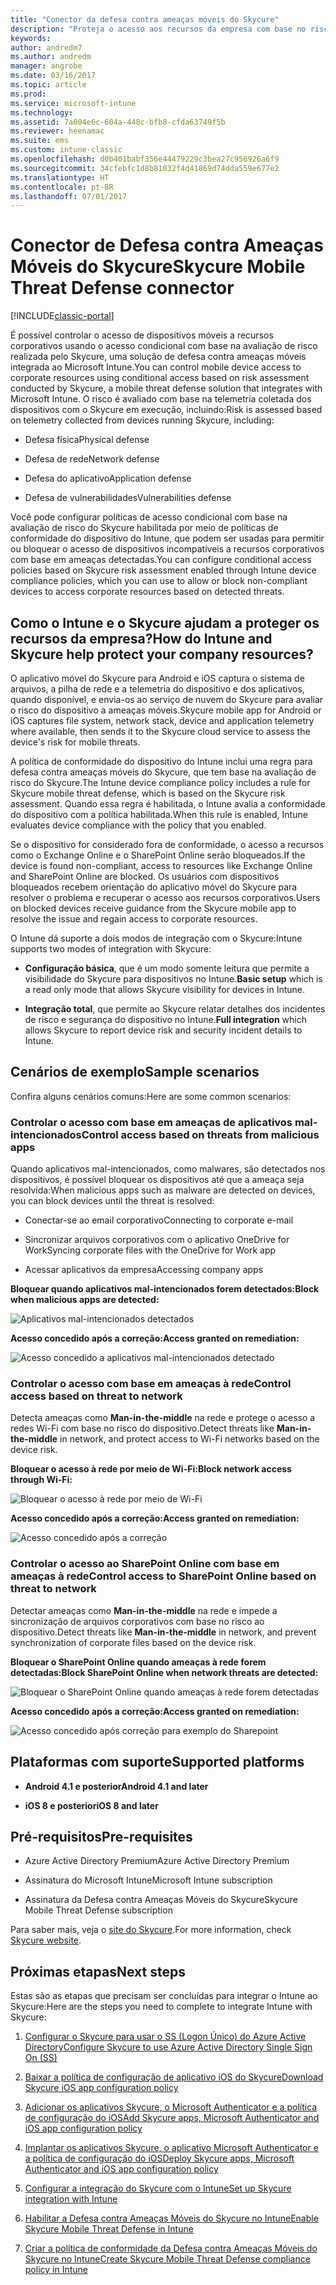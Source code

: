 ```yaml
---
title: "Conector da defesa contra ameaças móveis do Skycure"
description: "Proteja o acesso aos recursos da empresa com base no risco do dispositivo, da rede e do aplicativo usando o conector de Defesa contra Ameaças Móveis do Skycure e o Intune."
keywords: 
author: andredm7
ms.author: andredm
manager: angrobe
ms.date: 03/16/2017
ms.topic: article
ms.prod: 
ms.service: microsoft-intune
ms.technology: 
ms.assetid: 7a004e6c-604a-448c-bfb8-cfda63749f5b
ms.reviewer: heenamac
ms.suite: ems
ms.custom: intune-classic
ms.openlocfilehash: d0b401babf356e44479229c3bea27c956926a6f9
ms.sourcegitcommit: 34cfebfc1d8b81032f4d41869d74dda559e677e2
ms.translationtype: HT
ms.contentlocale: pt-BR
ms.lasthandoff: 07/01/2017
---
```

# <span data-ttu-id="eacfe-103">Conector de Defesa contra Ameaças Móveis do Skycure</span><span class="sxs-lookup"><span data-stu-id="eacfe-103">Skycure Mobile Threat Defense connector</span></span>
<a id="skycure-mobile-threat-defense-connector" class="xliff"></a>

[!INCLUDE[classic-portal](../includes/classic-portal.md)]

<span data-ttu-id="eacfe-104">É possível controlar o acesso de dispositivos móveis a recursos corporativos usando o acesso condicional com base na avaliação de risco realizada pelo Skycure, uma solução de defesa contra ameaças móveis integrada ao Microsoft Intune.</span><span class="sxs-lookup"><span data-stu-id="eacfe-104">You can control mobile device access to corporate resources using conditional access based on risk assessment conducted by Skycure, a mobile threat defense solution that integrates with Microsoft Intune.</span></span> <span data-ttu-id="eacfe-105">O risco é avaliado com base na telemetria coletada dos dispositivos com o Skycure em execução, incluindo:</span><span class="sxs-lookup"><span data-stu-id="eacfe-105">Risk is assessed based on telemetry collected from devices running Skycure, including:</span></span>

-   <span data-ttu-id="eacfe-106">Defesa física</span><span class="sxs-lookup"><span data-stu-id="eacfe-106">Physical defense</span></span>

-   <span data-ttu-id="eacfe-107">Defesa de rede</span><span class="sxs-lookup"><span data-stu-id="eacfe-107">Network defense</span></span>

-   <span data-ttu-id="eacfe-108">Defesa do aplicativo</span><span class="sxs-lookup"><span data-stu-id="eacfe-108">Application defense</span></span>

-   <span data-ttu-id="eacfe-109">Defesa de vulnerabilidades</span><span class="sxs-lookup"><span data-stu-id="eacfe-109">Vulnerabilities defense</span></span>

<span data-ttu-id="eacfe-110">Você pode configurar políticas de acesso condicional com base na avaliação de risco do Skycure habilitada por meio de políticas de conformidade do dispositivo do Intune, que podem ser usadas para permitir ou bloquear o acesso de dispositivos incompatíveis a recursos corporativos com base em ameaças detectadas.</span><span class="sxs-lookup"><span data-stu-id="eacfe-110">You can configure conditional access policies based on Skycure risk assessment enabled through Intune device compliance policies, which you can use to allow or block non-compliant devices to access corporate resources based on detected threats.</span></span>

## <span data-ttu-id="eacfe-111">Como o Intune e o Skycure ajudam a proteger os recursos da empresa?</span><span class="sxs-lookup"><span data-stu-id="eacfe-111">How do Intune and Skycure help protect your company resources?</span></span>
<a id="how-do-intune-and-skycure-help-protect-your-company-resources" class="xliff"></a>

<span data-ttu-id="eacfe-112">O aplicativo móvel do Skycure para Android e iOS captura o sistema de arquivos, a pilha de rede e a telemetria do dispositivo e dos aplicativos, quando disponível, e envia-os ao serviço de nuvem do Skycure para avaliar o risco do dispositivo a ameaças móveis.</span><span class="sxs-lookup"><span data-stu-id="eacfe-112">Skycure mobile app for Android or iOS captures file system, network stack, device and application telemetry where available, then sends it to the Skycure cloud service to assess the device's risk for mobile threats.</span></span>

<span data-ttu-id="eacfe-113">A política de conformidade do dispositivo do Intune inclui uma regra para defesa contra ameaças móveis do Skycure, que tem base na avaliação de risco do Skycure.</span><span class="sxs-lookup"><span data-stu-id="eacfe-113">The Intune device compliance policy includes a rule for Skycure mobile threat defense, which is based on the Skycure risk assessment.</span></span> <span data-ttu-id="eacfe-114">Quando essa regra é habilitada, o Intune avalia a conformidade do dispositivo com a política habilitada.</span><span class="sxs-lookup"><span data-stu-id="eacfe-114">When this rule is enabled, Intune evaluates device compliance with the policy that you enabled.</span></span>

<span data-ttu-id="eacfe-115">Se o dispositivo for considerado fora de conformidade, o acesso a recursos como o Exchange Online e o SharePoint Online serão bloqueados.</span><span class="sxs-lookup"><span data-stu-id="eacfe-115">If the device is found non-compliant, access to resources like Exchange Online and SharePoint Online are blocked.</span></span> <span data-ttu-id="eacfe-116">Os usuários com dispositivos bloqueados recebem orientação do aplicativo móvel do Skycure para resolver o problema e recuperar o acesso aos recursos corporativos.</span><span class="sxs-lookup"><span data-stu-id="eacfe-116">Users on blocked devices receive guidance from the Skycure mobile app to resolve the issue and regain access to corporate resources.</span></span>

<span data-ttu-id="eacfe-117">O Intune dá suporte a dois modos de integração com o Skycure:</span><span class="sxs-lookup"><span data-stu-id="eacfe-117">Intune supports two modes of integration with Skycure:</span></span>

-   <span data-ttu-id="eacfe-118">**Configuração básica**, que é um modo somente leitura que permite a visibilidade do Skycure para dispositivos no Intune.</span><span class="sxs-lookup"><span data-stu-id="eacfe-118">**Basic setup** which is a read only mode that allows Skycure visibility for devices in Intune.</span></span>

-   <span data-ttu-id="eacfe-119">**Integração total**, que permite ao Skycure relatar detalhes dos incidentes de risco e segurança do dispositivo no Intune.</span><span class="sxs-lookup"><span data-stu-id="eacfe-119">**Full integration** which allows Skycure to report device risk and security incident details to Intune.</span></span>

## <span data-ttu-id="eacfe-120">Cenários de exemplo</span><span class="sxs-lookup"><span data-stu-id="eacfe-120">Sample scenarios</span></span>
<a id="sample-scenarios" class="xliff"></a>

<span data-ttu-id="eacfe-121">Confira alguns cenários comuns:</span><span class="sxs-lookup"><span data-stu-id="eacfe-121">Here are some common scenarios:</span></span>

### <span data-ttu-id="eacfe-122">Controlar o acesso com base em ameaças de aplicativos mal-intencionados</span><span class="sxs-lookup"><span data-stu-id="eacfe-122">Control access based on threats from malicious apps</span></span>
<a id="control-access-based-on-threats-from-malicious-apps" class="xliff"></a>

<span data-ttu-id="eacfe-123">Quando aplicativos mal-intencionados, como malwares, são detectados nos dispositivos, é possível bloquear os dispositivos até que a ameaça seja resolvida:</span><span class="sxs-lookup"><span data-stu-id="eacfe-123">When malicious apps such as malware are detected on devices, you can block devices until the threat is resolved:</span></span>

-   <span data-ttu-id="eacfe-124">Conectar-se ao email corporativo</span><span class="sxs-lookup"><span data-stu-id="eacfe-124">Connecting to corporate e-mail</span></span>

-   <span data-ttu-id="eacfe-125">Sincronizar arquivos corporativos com o aplicativo OneDrive for Work</span><span class="sxs-lookup"><span data-stu-id="eacfe-125">Syncing corporate files with the OneDrive for Work app</span></span>

-   <span data-ttu-id="eacfe-126">Acessar aplicativos da empresa</span><span class="sxs-lookup"><span data-stu-id="eacfe-126">Accessing company apps</span></span>

<span data-ttu-id="eacfe-127">**Bloquear quando aplicativos mal-intencionados forem detectados:**</span><span class="sxs-lookup"><span data-stu-id="eacfe-127">**Block when malicious apps are detected:**</span></span>

![Aplicativos mal-intencionados detectados](../media/mtp/skycure-arch-1.png)

<span data-ttu-id="eacfe-129">**Acesso concedido após a correção:**</span><span class="sxs-lookup"><span data-stu-id="eacfe-129">**Access granted on remediation:**</span></span>

![Acesso concedido a aplicativos mal-intencionados detectado](../media/mtp/skycure-arch-2.png)

### <span data-ttu-id="eacfe-131">Controlar o acesso com base em ameaças à rede</span><span class="sxs-lookup"><span data-stu-id="eacfe-131">Control access based on threat to network</span></span>
<a id="control-access-based-on-threat-to-network" class="xliff"></a>

<span data-ttu-id="eacfe-132">Detecta ameaças como **Man-in-the-middle** na rede e protege o acesso a redes Wi-Fi com base no risco do dispositivo.</span><span class="sxs-lookup"><span data-stu-id="eacfe-132">Detect threats like **Man-in-the-middle** in network, and protect access to Wi-Fi networks based on the device risk.</span></span>

<span data-ttu-id="eacfe-133">**Bloquear o acesso à rede por meio de Wi-Fi:**</span><span class="sxs-lookup"><span data-stu-id="eacfe-133">**Block network access through Wi-Fi:**</span></span>

![Bloquear o acesso à rede por meio de Wi-Fi](../media/mtp/skycure-arch-3.png)

<span data-ttu-id="eacfe-135">**Acesso concedido após a correção:**</span><span class="sxs-lookup"><span data-stu-id="eacfe-135">**Access granted on remediation:**</span></span>

![Acesso concedido após a correção](../media/mtp/skycure-arch-4.png)

### <span data-ttu-id="eacfe-137">Controlar o acesso ao SharePoint Online com base em ameaças à rede</span><span class="sxs-lookup"><span data-stu-id="eacfe-137">Control access to SharePoint Online based on threat to network</span></span>
<a id="control-access-to-sharepoint-online-based-on-threat-to-network" class="xliff"></a>

<span data-ttu-id="eacfe-138">Detectar ameaças como **Man-in-the-middle** na rede e impede a sincronização de arquivos corporativos com base no risco ao dispositivo.</span><span class="sxs-lookup"><span data-stu-id="eacfe-138">Detect threats like **Man-in-the-middle** in network, and prevent synchronization of corporate files based on the device risk.</span></span>

<span data-ttu-id="eacfe-139">**Bloquear o SharePoint Online quando ameaças à rede forem detectadas:**</span><span class="sxs-lookup"><span data-stu-id="eacfe-139">**Block SharePoint Online when network threats are detected:**</span></span>

![Bloquear o SharePoint Online quando ameaças à rede forem detectadas](../media/mtp/skycure-arch-5.png)

<span data-ttu-id="eacfe-141">**Acesso concedido após a correção:**</span><span class="sxs-lookup"><span data-stu-id="eacfe-141">**Access granted on remediation:**</span></span>

![Acesso concedido após correção para exemplo do Sharepoint](../media/mtp/skycure-arch-6.png)

## <span data-ttu-id="eacfe-143">Plataformas com suporte</span><span class="sxs-lookup"><span data-stu-id="eacfe-143">Supported platforms</span></span>
<a id="supported-platforms" class="xliff"></a>

-   <span data-ttu-id="eacfe-144">**Android 4.1 e posterior**</span><span class="sxs-lookup"><span data-stu-id="eacfe-144">**Android 4.1 and later**</span></span>

-   <span data-ttu-id="eacfe-145">**iOS 8 e posterior**</span><span class="sxs-lookup"><span data-stu-id="eacfe-145">**iOS 8 and later**</span></span>

## <span data-ttu-id="eacfe-146">Pré-requisitos</span><span class="sxs-lookup"><span data-stu-id="eacfe-146">Pre-requisites</span></span>
<a id="pre-requisites" class="xliff"></a>

-   <span data-ttu-id="eacfe-147">Azure Active Directory Premium</span><span class="sxs-lookup"><span data-stu-id="eacfe-147">Azure Active Directory Premium</span></span>

-   <span data-ttu-id="eacfe-148">Assinatura do Microsoft Intune</span><span class="sxs-lookup"><span data-stu-id="eacfe-148">Microsoft Intune subscription</span></span>

-   <span data-ttu-id="eacfe-149">Assinatura da Defesa contra Ameaças Móveis do Skycure</span><span class="sxs-lookup"><span data-stu-id="eacfe-149">Skycure Mobile Threat Defense subscription</span></span>

<span data-ttu-id="eacfe-150">Para saber mais, veja o [site do Skycure](https://www.skycure.com/skycure-microsoft-integration/).</span><span class="sxs-lookup"><span data-stu-id="eacfe-150">For more information, check [Skycure website](https://www.skycure.com/skycure-microsoft-integration/).</span></span>

## <span data-ttu-id="eacfe-151">Próximas etapas</span><span class="sxs-lookup"><span data-stu-id="eacfe-151">Next steps</span></span>
<a id="next-steps" class="xliff"></a>

<span data-ttu-id="eacfe-152">Estas são as etapas que precisam ser concluídas para integrar o Intune ao Skycure:</span><span class="sxs-lookup"><span data-stu-id="eacfe-152">Here are the steps you need to complete to integrate Intune with Skycure:</span></span>

1.  [<span data-ttu-id="eacfe-153">Configurar o Skycure para usar o SS (Logon Único) do Azure Active Directory</span><span class="sxs-lookup"><span data-stu-id="eacfe-153">Configure Skycure to use Azure Active Directory Single Sign On (SS)</span></span>](/intune-classic/deploy-use/configure-skycure-to-use-azure-active-directory-single-sign-on)

2.  [<span data-ttu-id="eacfe-154">Baixar a política de configuração de aplicativo iOS do Skycure</span><span class="sxs-lookup"><span data-stu-id="eacfe-154">Download Skycure iOS app configuration policy</span></span>](/intune-classic/deploy-use/download-skycure-ios-app-configuration-policy)

3.  [<span data-ttu-id="eacfe-155">Adicionar os aplicativos Skycure, o Microsoft Authenticator e a política de configuração do iOS</span><span class="sxs-lookup"><span data-stu-id="eacfe-155">Add Skycure apps, Microsoft Authenticator and iOS app configuration policy</span></span>](/intune-classic/deploy-use/add-skycure-apps-microsoft-authenticator-and-ios-app-configuration-policy)

4.  [<span data-ttu-id="eacfe-156">Implantar os aplicativos Skycure, o aplicativo Microsoft Authenticator e a política de configuração do iOS</span><span class="sxs-lookup"><span data-stu-id="eacfe-156">Deploy Skycure apps, Microsoft Authenticator and iOS app configuration policy</span></span>](/intune-classic/deploy-use/deploy-skycure-apps-microsoft-authenticator-app-and-ios-app-configuration-policy)

5.  [<span data-ttu-id="eacfe-157">Configurar a integração do Skycure com o Intune</span><span class="sxs-lookup"><span data-stu-id="eacfe-157">Set up Skycure integration with Intune</span></span>](/intune-classic/deploy-use/setup-the-skycure-integration-with-Intune)

6.  [<span data-ttu-id="eacfe-158">Habilitar a Defesa contra Ameaças Móveis do Skycure no Intune</span><span class="sxs-lookup"><span data-stu-id="eacfe-158">Enable Skycure Mobile Threat Defense in Intune</span></span>](/intune-classic/deploy-use/enable-skycure-mobile-threat-defense-in-intune)

7.  [<span data-ttu-id="eacfe-159">Criar a política de conformidade da Defesa contra Ameaças Móveis do Skycure no Intune</span><span class="sxs-lookup"><span data-stu-id="eacfe-159">Create Skycure Mobile Threat Defense compliance policy in Intune</span></span>](/intune-classic/deploy-use/create-skycure-mobile-threat-defense-compliance-policy)
